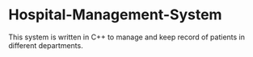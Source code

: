 # Hospital-Management-System
This system is written in C++ to manage and keep record of patients in different departments. 

